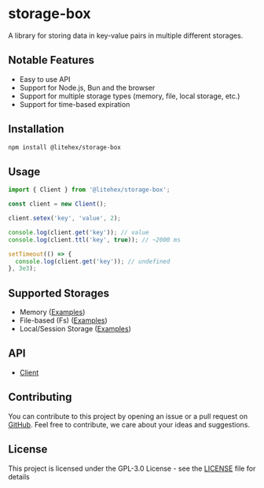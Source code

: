 # storage-box

A library for storing data in key-value pairs in multiple different storages.

## Notable Features

- Easy to use API
- Support for Node.js, Bun and the browser
- Support for multiple storage types (memory, file, local storage, etc.)
- Support for time-based expiration

## Installation

```bash
npm install @litehex/storage-box
```

## Usage

```typescript
import { Client } from '@litehex/storage-box';

const client = new Client();

client.setex('key', 'value', 2);

console.log(client.get('key')); // value
console.log(client.ttl('key', true)); // ~2000 ms

setTimeout(() => {
  console.log(client.get('key')); // undefined
}, 3e3);
```

## Supported Storages

- Memory ([Examples](docs/examples/memory.md))
- File-based (Fs) ([Examples](docs/examples/fs.md))
- Local/Session Storage ([Examples](docs/examples/browser.md))

## API

- [Client](docs/api/client.md)

## Contributing

You can contribute to this project by opening an issue or a pull request
on [GitHub](https://github.com/shahradelahi/storage-box). Feel free to contribute, we care about your ideas and
suggestions.

## License

This project is licensed under the GPL-3.0 License - see the [LICENSE](LICENSE) file for details
